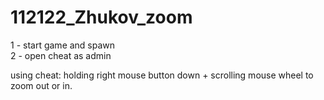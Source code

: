 # 112122_Zhukov_zoom
1 - start game and spawn<br/>
2 - open cheat as admin

using cheat:
holding right mouse button down + scrolling mouse wheel to zoom out or in.
